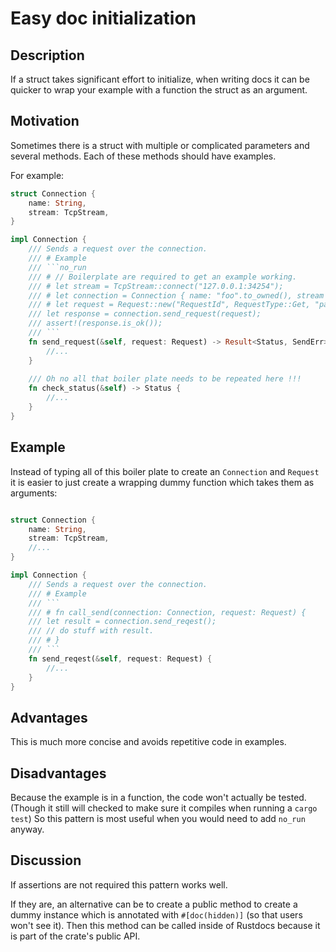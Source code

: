 # Easy doc initialization

## Description

If a struct takes significant effort to initialize, when writing docs it can be quicker to wrap your example with a 
function the struct as an argument.

## Motivation
Sometimes there is a struct with multiple or complicated parameters and several methods.
Each of these methods should have examples. 

For example:

```rust
struct Connection {
    name: String,
    stream: TcpStream,
}

impl Connection {
    /// Sends a request over the connection.
    /// # Example
    /// ```no_run
    /// # // Boilerplate are required to get an example working.
    /// # let stream = TcpStream::connect("127.0.0.1:34254");
    /// # let connection = Connection { name: "foo".to_owned(), stream };
    /// # let request = Request::new("RequestId", RequestType::Get, "payload");
    /// let response = connection.send_request(request);
    /// assert!(response.is_ok());
    /// ```
    fn send_request(&self, request: Request) -> Result<Status, SendErr> {
        //...
    }
        
    /// Oh no all that boiler plate needs to be repeated here !!!
    fn check_status(&self) -> Status {
        //...
    }
}
```

## Example
Instead of typing all of this boiler plate to create an `Connection` and `Request` it is easier to just create a wrapping dummy function which takes them as arguments:
```rust

struct Connection {
    name: String,
    stream: TcpStream,
    //...
}

impl Connection {
    /// Sends a request over the connection.
    /// # Example
    /// ```
    /// # fn call_send(connection: Connection, request: Request) {
    /// let result = connection.send_reqest();
    /// // do stuff with result.
    /// # }
    /// ```
    fn send_reqest(&self, request: Request) {
        //...
    }
}
```
## Advantages

This is much more concise and avoids repetitive code in examples.

## Disadvantages

Because the example is in a function, the code won't actually be tested. (Though it still will checked to make sure it compiles when running a `cargo test`)
So this pattern is most useful when you would need to add `no_run` anyway.

## Discussion

If assertions are not required this pattern works well. 

If they are, an alternative can be to create a public method to create a dummy instance which is annotated with `#[doc(hidden)]` (so that users won't see it).
Then this method can be called inside of Rustdocs because it is part of the crate's public API.
